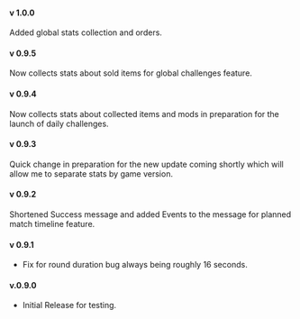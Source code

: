 #### v 1.0.0
Added global stats collection and orders.

#### v 0.9.5
Now collects stats about sold items for global challenges feature.

#### v 0.9.4
Now collects stats about collected items and mods in preparation for the launch of daily challenges.

#### v 0.9.3
Quick change in preparation for the new update coming shortly which will allow me to separate stats by game version.

#### v 0.9.2
Shortened Success message and added Events to the message for planned match timeline feature.

#### v 0.9.1
- Fix for round duration bug always being roughly 16 seconds.

#### v.0.9.0
- Initial Release for testing.

